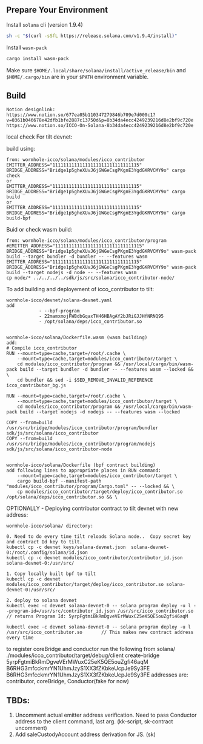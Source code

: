 ## Prepare Your Environment

Install `solana` cli (version 1.9.4)

```sh
sh -c "$(curl -sSfL https://release.solana.com/v1.9.4/install)"
```

Install `wasm-pack`

```sh
cargo install wasm-pack
```

Make sure `$HOME/.local/share/solana/install/active_release/bin` and `$HOME/.cargo/bin` are in your `$PATH` environment variable.

## Build

```
Notion designlink:
https://www.notion.so/677ea05b110347279846b709e7d000c1?v=0361b046678e42dfb1bfe2887c13750d&p=8b34da4ecc4249239216d8e2bf9c720e
https://www.notion.so/ICCO-On-Solana-8b34da4ecc4249239216d8e2bf9c720e
```

local check For tilt devnet:

build using:

```
from: wormhole-icco/solana/modules/icco_contributor
EMITTER_ADDRESS="11111111111111111111111111111115" BRIDGE_ADDRESS="Bridge1p5gheXUvJ6jGWGeCsgPKgnE3YgdGKRVCMY9o" cargo check
or
EMITTER_ADDRESS="11111111111111111111111111111115" BRIDGE_ADDRESS="Bridge1p5gheXUvJ6jGWGeCsgPKgnE3YgdGKRVCMY9o" cargo build
or
EMITTER_ADDRESS="11111111111111111111111111111115" BRIDGE_ADDRESS="Bridge1p5gheXUvJ6jGWGeCsgPKgnE3YgdGKRVCMY9o" cargo build-bpf
```

Buid or check wasm build:

```
from: wormhole-icco/solana/modules/icco_contributor/program
#EMITTER_ADDRESS="11111111111111111111111111111115" BRIDGE_ADDRESS="Bridge1p5gheXUvJ6jGWGeCsgPKgnE3YgdGKRVCMY9o" wasm-pack build --target bundler -d bundler -- --features wasm
EMITTER_ADDRESS="11111111111111111111111111111115" BRIDGE_ADDRESS="Bridge1p5gheXUvJ6jGWGeCsgPKgnE3YgdGKRVCMY9o" wasm-pack build --target nodejs -d node -- --features wasm
cp node/* ../../../../sdk/js/src/solana/icco_contributor-node/
```

To add building and deployement of icco_contributor to tilt:

```
wormhole-icco/devnet/solana-devnet.yaml
add
            - --bpf-program
            - 22mamxmojFWBdbGqaxTH46HBAgAY2bJRiGJJHfNRNQ95
            - /opt/solana/deps/icco_contributor.so


wormhole-icco/solana/Dockerfile.wasm (wasm building)
add:
# Compile icco_contributor
RUN --mount=type=cache,target=/root/.cache \
	--mount=type=cache,target=modules/icco_contributor/target \
    cd modules/icco_contributor/program && /usr/local/cargo/bin/wasm-pack build --target bundler -d bundler -- --features wasm --locked && \
    cd bundler && sed -i $SED_REMOVE_INVALID_REFERENCE icco_contributor_bg.js

RUN --mount=type=cache,target=/root/.cache \
	--mount=type=cache,target=modules/icco_contributor/target \
    cd modules/icco_contributor/program && /usr/local/cargo/bin/wasm-pack build --target nodejs -d nodejs -- --features wasm --locked

COPY --from=build /usr/src/bridge/modules/icco_contributor/program/bundler sdk/js/src/solana/icco_contributor
COPY --from=build /usr/src/bridge/modules/icco_contributor/program/nodejs sdk/js/src/solana/icco_contributor-node


wormhole-icco/solana/Dockerfile (bpf contract building)
add following lines to appropriate places in RUN command:
    --mount=type=cache,target=modules/icco_contributor/target \
    cargo build-bpf --manifest-path "modules/icco_contributor/program/Cargo.toml" -- --locked && \
    cp modules/icco_contributor/target/deploy/icco_contributor.so /opt/solana/deps/icco_contributor.so && \
```

OPTIONALLY - Deploying contributor contract to tilt devnet with new address:

```
wormhole-icco/solana/ directory:

0. Need to do every time tilt reloads Solana node..  Copy secret key and contract Id key to tilt.
kubectl cp -c devnet keys/solana-devnet.json  solana-devnet-0:/root/.config/solana/id.json
kubectl cp -c devnet modules/icco_contributor/contributor_id.json  solana-devnet-0:/usr/src/

1. Copy locally built bpf to tilt
kubectl cp -c devnet modules/icco_contributor/target/deploy/icco_contributor.so solana-devnet-0:/usr/src/

2. deploy to solana devnet
kubectl exec -c devnet solana-devnet-0 -- solana program deploy -u l --program-id=/usr/src/contributor_id.json /usr/src/icco_contributor.so
// returns Program Id: 5yrpFgtmiBkRmDgveVErMWuxC25eK5QE5ouZgfi46aqM

kubectl exec -c devnet solana-devnet-0 -- solana program deploy -u l /usr/src/icco_contributor.so       // This makes new contract address every time
```

to register coreBridge and conductor run the following from solana/
./modules/icco_contributor/target/debug/client create-bridge 5yrpFgtmiBkRmDgveVErMWuxC25eK5QE5ouZgfi46aqM B6RHG3mfcckmrYN1UhmJzyS1XX3fZKbkeUcpJe9Sy3FE B6RHG3mfcckmrYN1UhmJzyS1XX3fZKbkeUcpJe9Sy3FE
addresses are: contributor, coreBridge, Conductor(fake for now)

TBDs:
-----
1. Uncomment actual emitter address verification. Need to pass Conductor address to the client command, last arg. (kk-script, sk-contract uncomment)
2. Add saleCustodyAccount address derivation for JS. (sk)
